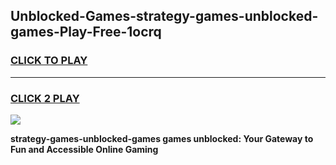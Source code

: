 
## Unblocked-Games-strategy-games-unblocked-games-Play-Free-1ocrq
<h3>
<a href="https://premium76.site?title=strategy-games-unblocked-games&ref=23A">CLICK TO PLAY</a></h3>
<hr>

<h3>
<a href="https://premium76.site?title=strategy-games-unblocked-games&ref=23A">CLICK 2 PLAY</a>
  
</h3>

<a href="https://premium76.site?title=strategy-games-unblocked-games&ref=23A"><img src="https://clearcache.store/games.png"></a>


**strategy-games-unblocked-games games unblocked: Your Gateway to Fun and Accessible Online Gaming**
